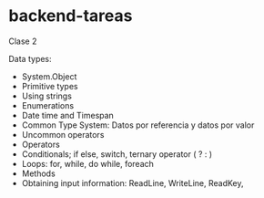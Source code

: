 # backend-tareas

Clase 2

Data types: 
- System.Object
- Primitive types
- Using strings
- Enumerations
- Date time and Timespan
- Common Type System: Datos por referencia y datos por valor 
- Uncommon operators
- Operators
- Conditionals; if else, switch, ternary operator ( ? : )
- Loops: for, while, do while, foreach
- Methods
- Obtaining input information: ReadLine, WriteLine, ReadKey, 